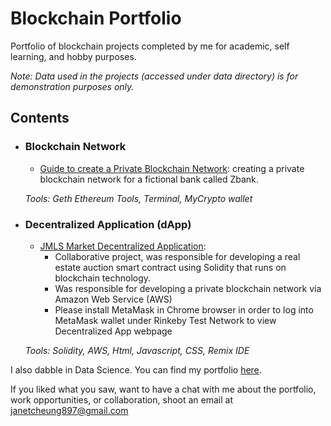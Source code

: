 # Blockchain Portfolio
Portfolio of blockchain projects completed by me for academic, self learning, and hobby purposes. 

_Note: Data used in the projects (accessed under data directory) is for demonstration purposes only._

## Contents

- ### Blockchain Network

	- [Guide to create a Private Blockchain Network](https://github.com/janetcheung-byte/blockchain):  creating a private blockchain network
for a fictional bank called Zbank.

	_Tools: Geth Ethereum Tools, Terminal, MyCrypto wallet_ 

- ### Decentralized Application (dApp)

	- [JMLS Market Decentralized Application](https://janetcheung-byte.github.io/JMLS_market/frontend/index.html#): 
        - Collaborative project, was responsible for developing a real estate auction smart contract using Solidity that runs on blockchain technology.
        - Was responsible for developing a private blockchain network via Amazon Web Service (AWS)
        - Please install MetaMask in Chrome browser in order to log into MetaMask wallet under Rinkeby Test Network to view Decentralized App webpage 

	_Tools: Solidity, AWS, Html, Javascript, CSS, Remix IDE_

I also dabble in Data Science. You can find my portfolio [here](https://github.com/janetcheung-byte/data-science-portfolio).

If you liked what you saw, want to have a chat with me about the portfolio, work opportunities, or collaboration, shoot an email at janetcheung897@gmail.com 
